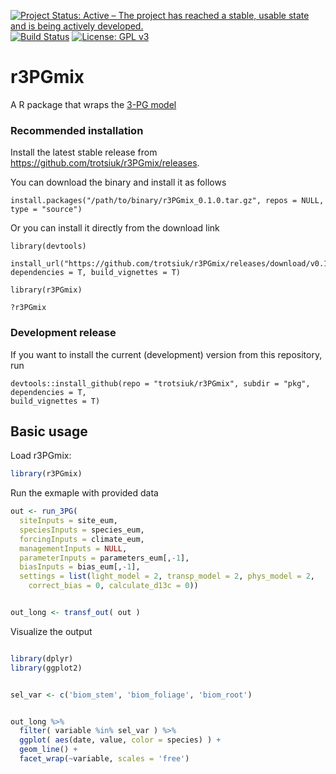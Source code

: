 [![Project Status: Active – The project has reached a stable, usable state and is being actively developed.](http://www.repostatus.org/badges/latest/active.svg)](http://www.repostatus.org/#active)
[![Build Status](https://travis-ci.org/trotsiuk/r3PGmix.svg?branch=master)](https://travis-ci.org/trotsiuk/r3PGmix)
[![License: GPL v3](https://img.shields.io/badge/License-GPL%20v3-blue.svg)](https://www.gnu.org/licenses/gpl-3.0)

# r3PGmix

A R package that wraps the [3-PG model](https://3pg.forestry.ubc.ca)

### Recommended installation

Install the latest stable release from https://github.com/trotsiuk/r3PGmix/releases.

You can download the binary and install it as follows

```{r}
install.packages("/path/to/binary/r3PGmix_0.1.0.tar.gz", repos = NULL, type = "source")
```
Or you can install it directly from the download link

```{r}
library(devtools)

install_url("https://github.com/trotsiuk/r3PGmix/releases/download/v0.1.0/r3PGmix_0.1.0.tar.gz", 
dependencies = T, build_vignettes = T)

library(r3PGmix)

?r3PGmix
```

### Development release 

If you want to install the current (development) version from this repository, run

```{r}
devtools::install_github(repo = "trotsiuk/r3PGmix", subdir = "pkg", dependencies = T, 
build_vignettes = T)
```

## Basic usage

Load r3PGmix:

``` r
library(r3PGmix)
```

Run the exmaple with provided data

``` r
out <- run_3PG(
  siteInputs = site_eum, 
  speciesInputs = species_eum, 
  forcingInputs = climate_eum, 
  managementInputs = NULL,
  parameterInputs = parameters_eum[,-1], 
  biasInputs = bias_eum[,-1],
  settings = list(light_model = 2, transp_model = 2, phys_model = 2, 
    correct_bias = 0, calculate_d13c = 0))


out_long <- transf_out( out )
```

Visualize the output

``` r

library(dplyr)
library(ggplot2)


sel_var <- c('biom_stem', 'biom_foliage', 'biom_root')


out_long %>%
  filter( variable %in% sel_var ) %>%
  ggplot( aes(date, value, color = species) ) +
  geom_line() +
  facet_wrap(~variable, scales = 'free') 
```